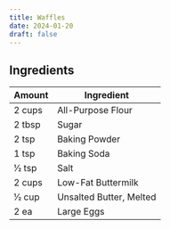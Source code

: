 ```yaml
---
title: Waffles
date: 2024-01-20
draft: false
---
```


## Ingredients

| Amount | Ingredient                              |
|--------|-----------------------------------------|
| 2 cups | All-Purpose Flour                       |
| 2 tbsp | Sugar                                   |
| 2 tsp  | Baking Powder                           |
| 1 tsp  | Baking Soda                             |
| 1⁄2 tsp | Salt                                    |
| 2 cups | Low-Fat Buttermilk                      |
| 1⁄2 cup | Unsalted Butter, Melted                 |
| 2 ea   | Large Eggs                              |
